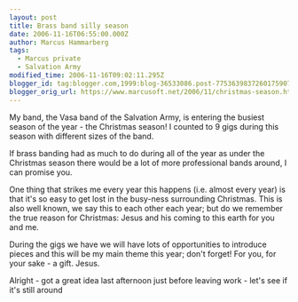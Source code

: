 ```yaml
---
layout: post
title: Brass band silly season
date: 2006-11-16T06:55:00.000Z
author: Marcus Hammarberg
tags:
  - Marcus private
  - Salvation Army
modified_time: 2006-11-16T09:02:11.295Z
blogger_id: tag:blogger.com,1999:blog-36533086.post-7753639837260175907
blogger_orig_url: https://www.marcusoft.net/2006/11/christmas-season.html
---
```


My band, the Vasa band of the Salvation Army, is entering the busiest season of the year - the Christmas season! I counted to 9 gigs during this season with different sizes of the band.

If brass banding had as much to do during all of the year as under the Christmas season there would be a lot of more professional bands around, I can promise you.

One thing that strikes me every year this happens (i.e. almost every year) is that it's so easy to get lost in the busy-ness surrounding Christmas. This is also well known, we say this to each other each year; but do we remember the true reason for Christmas: Jesus and his coming to this earth for you and me.

During the gigs we have we will have lots of opportunities to introduce pieces and this will be my main theme this year; don't forget! For you, for your sake - a gift. Jesus.

Alright - got a great idea last afternoon just before leaving work - let's see if it's still around
